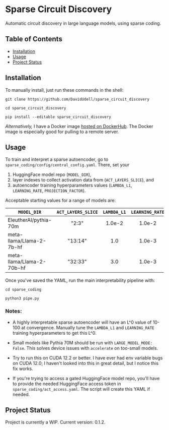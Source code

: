 # Sparse Circuit Discovery
Automatic circuit discovery in large language models, using sparse coding.

## Table of Contents
- [Installation](#installation)
- [Usage](#usage)
- [Project Status](#project-status)

## Installation
To manually install, just run these commands in the shell:
```
git clone https://github.com/DavidUdell/sparse_circuit_discovery

cd sparse_circuit_discovery

pip install --editable sparse_circuit_discovery
```
_Alternatively,_ I have a Docker image [hosted on
DockerHub](https://hub.docker.com/r/davidudell/sparse_circuit_discovery).
The Docker image is especially good for pulling to a remote server.

## Usage
To train and interpret a sparse autoencoder, go to
`sparse_coding/config/central_config.yaml`. There, set your

1. HuggingFace model
repo (`MODEL_DIR`),
2. layer indexes to collect activation data from
(`ACT_LAYERS_SLICE`), and
3. autoencoder training hyperparameters values (`LAMBDA_L1`,
`LEARNING_RATE`, `PROJECTION_FACTOR`).

Acceptable starting values for a range of models are:

|`MODEL_DIR`|`ACT_LAYERS_SLICE`|`LAMBDA_L1`|`LEARNING_RATE`| `PROJECTION_FACTOR`|
|---|:---:|:---:|:---:|:---:|
|EleutherAI/pythia-70m | "2:3" | 1.0e-2 | 1.0e-2 | 10 |
|meta-llama/Llama-2-7b-hf | "13:14" | 1.0 | 1.0e-3 | 10 |
|meta-llama/Llama-2-70b-hf | "32:33" | 3.0 | 1.0e-3 | 10 |

Once you've saved the YAML, run the main interpretability pipeline with:
```
cd sparse_coding

python3 pipe.py
```

### Notes:
- A highly interpretable sparse autoencoder will have an L^0 value of 10-100 at
  convergence. Manually tune the `LAMBDA_L1` and `LEARNING_RATE` training
  hyperparameters to get this L^0.

- Small models like Pythia 70M should be run with `LARGE_MODEL_MODE: False`.
  This solves device issues with `accelerate` on too-small models.

- Try to run this on CUDA 12.2 or better. I have ever had env variable bugs on
  CUDA 12.0; I haven't looked into this in great detail, but I notice this fix
  works.

- If you're trying to access a gated HuggingFace model repo, you'll have to
  provide the needed HuggingFace access token in
  `sparse_coding/act_access.yaml`. The script will create this YAML if needed.

## Project Status
Project is currently a WIP. Current version: 0.1.2.
